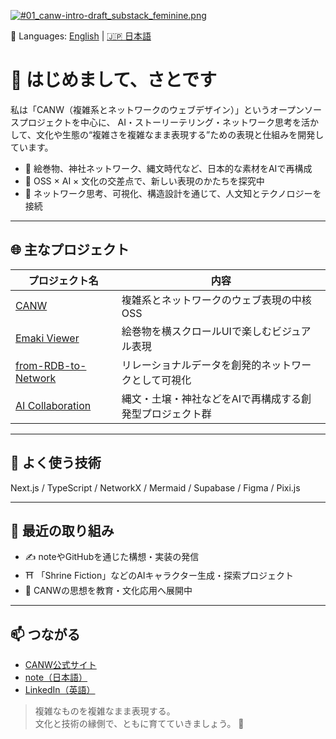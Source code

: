 [![#01_canw-intro-draft_substack_feminine.png](https://github.com/satoshi-create/complexity-and-network-webdesign/blob/main/docs/branding-mvp-launch/images/hero/%2301_canw-intro-draft/%2301_canw-intro-draft_substack_feminine.png)](https://github.com/satoshi-create/complexity-and-network-webdesign)

📘 Languages: [English](./README.md) | [🇯🇵 日本語](#hi-im-satoshi)

# 👋 はじめまして、さとです

私は「CANW（複雑系とネットワークのウェブデザイン）」というオープンソースプロジェクトを中心に、
AI・ストーリーテリング・ネットワーク思考を活かして、文化や生態の“複雑さを複雑なまま表現する”ための表現と仕組みを開発しています。

- 🎴 絵巻物、神社ネットワーク、縄文時代など、日本的な素材をAIで再構成
- 🌱 OSS × AI × 文化の交差点で、新しい表現のかたちを探究中
- 🧠 ネットワーク思考、可視化、構造設計を通じて、人文知とテクノロジーを接続

---

## 🌐 主なプロジェクト

| プロジェクト名 | 内容 |
|----------------|------|
| [CANW](https://github.com/satoshi-create/complexity-and-network-webdesign) | 複雑系とネットワークのウェブ表現の中核OSS |
| [Emaki Viewer](https://github.com/satoshi-create/horizontal-scroll-emaki) | 絵巻物を横スクロールUIで楽しむビジュアル表現 |
| [from-RDB-to-Network](https://github.com/satoshi-create/from-rdb-to-network) | リレーショナルデータを創発的ネットワークとして可視化 |
| [AI Collaboration](https://github.com/satoshi-create/ai-collaboration) | 縄文・土壌・神社などをAIで再構成する創発型プロジェクト群 |

---

## 🧰 よく使う技術

Next.js / TypeScript / NetworkX / Mermaid / Supabase / Figma / Pixi.js

---

## 🧭 最近の取り組み

- ✍️ noteやGitHubを通じた構想・実装の発信
- ⛩ 「Shrine Fiction」などのAIキャラクター生成・探索プロジェクト
- 🧪 CANWの思想を教育・文化応用へ展開中

---

## 📫 つながる

- [CANW公式サイト](https://complexity-and-network-webdesign.vercel.app/)
- [note（日本語）](https://note.com/your-profile)
- [LinkedIn（英語）](https://linkedin.com/in/your-profile)

> 複雑なものを複雑なまま表現する。<br>
> 文化と技術の縁側で、ともに育てていきましょう。 🌱
